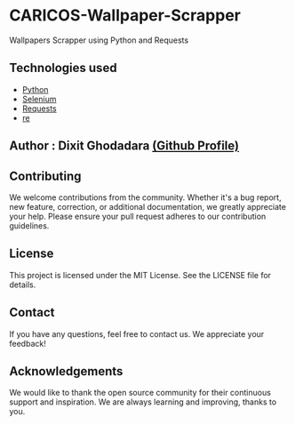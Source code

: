 # CARICOS-Wallpaper-Scrapper
Wallpapers Scrapper using Python and Requests

## Technologies used
- [Python](https://www.python.org/)
- [Selenium](https://www.selenium.dev/)
- [Requests](https://pypi.org/project/requests/)
- [re](https://docs.python.org/3/library/re.html)

## Author : Dixit Ghodadara [(Github Profile)](https://github.com/DixitGdev)

## Contributing

We welcome contributions from the community. Whether it's a bug report, new feature, correction, or additional documentation, we greatly appreciate your help. Please ensure your pull request adheres to our contribution guidelines.

## License

This project is licensed under the MIT License. See the LICENSE file for details.

## Contact

If you have any questions, feel free to contact us. We appreciate your feedback!

## Acknowledgements

We would like to thank the open source community for their continuous support and inspiration. We are always learning and improving, thanks to you.
